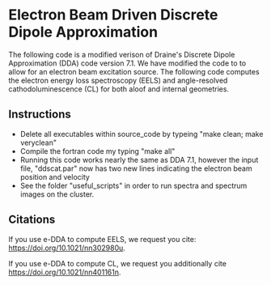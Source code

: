 # Electron Beam Driven Discrete Dipole Approximation

The following code is a modified verison of Draine's Discrete Dipole Approximation (DDA) code version 7.1. We have modified the code to to allow for an electron beam excitation source. The following code computes the electron energy loss spectroscopy (EELS) and angle-resolved cathodoluminescence (CL) for both aloof and internal geometries. 

## Instructions
* Delete all executables within source_code by typeing "make clean; make veryclean"
* Compile the fortran code my typing "make all"
* Running this code works nearly the same as DDA 7.1, however the input file, "ddscat.par" now has two new lines indicating the electron beam position and velocity
* See the folder "useful_scripts" in order to run spectra and spectrum images on the cluster.


## Citations
If you use e-DDA to compute EELS, we request you cite: https://doi.org/10.1021/nn302980u.

If you use e-DDA to compute CL, we request you additionally cite https://doi.org/10.1021/nn401161n.
